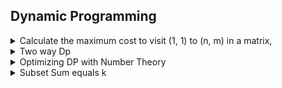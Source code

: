 ## Dynamic Programming

<details>
<summary>  
    Calculate the maximum cost to visit (1, 1) to (n, m) in a matrix, 
</summary>

```cpp
FOR(i, 1, n + 1){
    FOR(j, 1, m + 1){
        Dp[i][j] = max(Dp[i - 1][j], Dp[i][j - 1]) + arr[i][j];
    }
}
```
</details>

<details>
<summary>  
    Two way Dp
</summary>

**Problem:** [CF Bear and Blocks R1600](https://codeforces.com/problemset/problem/573/B)

**Solution Link:** https://codeforces.com/contest/573/submission/97623198
</details>

<details>
<summary>  
    Optimizing DP with Number Theory
</summary>

**Problem:** [CF Multiplicity R1700](https://codeforces.com/problemset/problem/1061/C)

**Solution Link:** https://codeforces.com/contest/1061/submission/97968104
</details>

<details>
<summary>  
    Subset Sum equals k 
</summary>

```cpp
// GeeksforGeeks.
bool isSubsetSum(vector<int> Set, int n, int sum){
 
    bool subset[n + 1][sum + 1];
 
    F0R(i, n + 1) subset[i][0] = true;    // We can always make 0.
    F0R(i, sum + 1) subset[0][i] = false; // We can't make anything without taking a single element.
        
 
    FOR(i, 1, n + 1){
        FOR(j, 1, sum + 1){
            if(j < Set[i - 1])
                subset[i][j] = subset[i - 1][j];
            if(j >= Set[i - 1])
                subset[i][j] = subset[i - 1][j] || subset[i - 1][j - Set[i - 1]];
        }
    }
 
    return subset[n][sum];
}
```

**Problem:** [CF Unmerge R1800](https://codeforces.com/contest/1381/problem/B)

**Solution Link:** https://codeforces.com/contest/1381/submission/99295496
</details>
